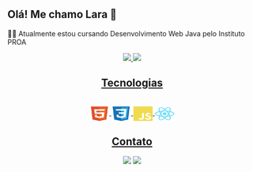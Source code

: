 ## Olá! Me chamo Lara 👋

<p> 👩‍🎓 Atualmente estou cursando Desenvolvimento Web Java pelo Instituto PROA </p>

<div align="center">
  <a href="https://github.com/lararufino">
  <img height="180em" src="https://github-readme-stats.vercel.app/api?username=lararufino&show_icons=true&theme=dracula&include_all_commits=true&count_private=true"/>
  <img height="180em" src="https://github-readme-stats.vercel.app/api/top-langs/?username=lararufino&layout=compact&langs_count=7&theme=dracula"/>
</div>
  
  ## <div align="center">Tecnologias</div>
  <div align="center" style="display: inline_block"><br>
    <img align="center" alt="HTML" height="30" width="40" src="https://raw.githubusercontent.com/devicons/devicon/master/icons/html5/html5-original.svg">
    <img align="center" alt="CSS" height="30" width="40" src="https://raw.githubusercontent.com/devicons/devicon/master/icons/css3/css3-original.svg">
    <img align="center" alt="Js" height="30" width="40" src="https://raw.githubusercontent.com/devicons/devicon/master/icons/javascript/javascript-plain.svg">
    <img align="center" alt="React" height="30" width="40" src="https://raw.githubusercontent.com/devicons/devicon/master/icons/react/react-original.svg">
</div>
  

  ## <div align="center">Contato</div>
  <div align="center">
    <a href="https://www.linkedin.com/in/lararufino/" target="_blank"><img src="https://img.shields.io/badge/-LinkedIn-%230077B5?style=for-the-badge&logo=linkedin&logoColor=white" target="_blank"></a>
    <a href="https://www.instagram.com/lara_rufinoo/" target="_blank"><img src="https://img.shields.io/badge/-Instagram-%23E4405F?style=for-the-badge&logo=instagram&logoColor=white" target="_blank"></a>
  </div>
  
